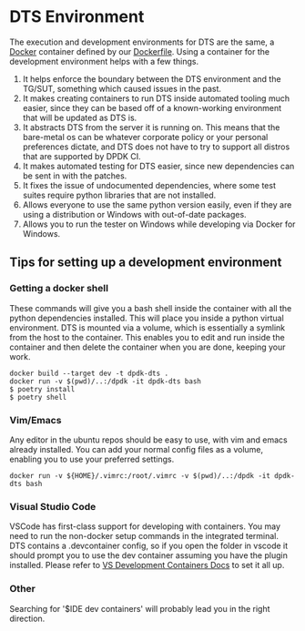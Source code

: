# DTS Environment
The execution and development environments for DTS are the same, a
[Docker](https://docs.docker.com/) container defined by our [Dockerfile](./Dockerfile).
Using a container for the development environment helps with a few things.

1. It helps enforce the boundary between the DTS environment and the TG/SUT, something
   which caused issues in the past.
2. It makes creating containers to run DTS inside automated tooling much easier, since
   they can be based off of a known-working environment that will be updated as DTS is.
3. It abstracts DTS from the server it is running on. This means that the bare-metal os
   can be whatever corporate policy or your personal preferences dictate, and DTS does
   not have to try to support all distros that are supported by DPDK CI.
4. It makes automated testing for DTS easier, since new dependencies can be sent in with
  the patches.
5. It fixes the issue of undocumented dependencies, where some test suites require
   python libraries that are not installed.
6. Allows everyone to use the same python version easily, even if they are using a
   distribution or Windows with out-of-date packages.
7. Allows you to run the tester on Windows while developing via Docker for Windows.

## Tips for setting up a development environment

### Getting a docker shell
These commands will give you a bash shell inside the container with all the python
dependencies installed. This will place you inside a python virtual environment. DTS is
mounted via a volume, which is essentially a symlink from the host to the container.
This enables you to edit and run inside the container and then delete the container when
you are done, keeping your work.

```shell
docker build --target dev -t dpdk-dts .
docker run -v $(pwd)/..:/dpdk -it dpdk-dts bash
$ poetry install
$ poetry shell
```

### Vim/Emacs
Any editor in the ubuntu repos should be easy to use, with vim and emacs already
installed. You can add your normal config files as a volume, enabling you to use your
preferred settings.

```shell
docker run -v ${HOME}/.vimrc:/root/.vimrc -v $(pwd)/..:/dpdk -it dpdk-dts bash
```

### Visual Studio Code
VSCode has first-class support for developing with containers. You may need to run the
non-docker setup commands in the integrated terminal. DTS contains a .devcontainer
config, so if you open the folder in vscode it should prompt you to use the dev
container assuming you have the plugin installed. Please refer to
[VS Development Containers Docs](https://code.visualstudio.com/docs/remote/containers)
to set it all up.

### Other
Searching for '$IDE dev containers' will probably lead you in the right direction.
